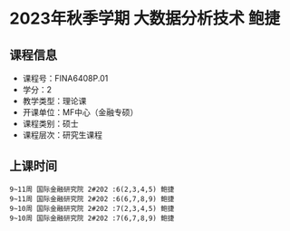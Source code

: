 # 2023年秋季学期 大数据分析技术 鲍捷






## 课程信息

- 课程号：FINA6408P.01
- 学分：2
- 教学类型：理论课
- 开课单位：MF中心（金融专硕）
- 课程类别：硕士
- 课程层次：研究生课程

## 上课时间

```
9~11周 国际金融研究院 2#202 :6(2,3,4,5) 鲍捷
9~11周 国际金融研究院 2#202 :6(6,7,8,9) 鲍捷
9~10周 国际金融研究院 2#202 :7(2,3,4,5) 鲍捷
9~10周 国际金融研究院 2#202 :7(6,7,8,9) 鲍捷
```


